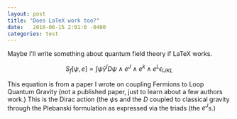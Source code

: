 ```yaml
---
layout: post
title: "Does LaTeX work too?"
date:   2016-06-15 2:01:0 -0400
categories: test 
---
```


Maybe I'll write something about quantum field theory if LaTeX works.

$$ S_f [\psi, e] = \int \bar{\psi} \gamma^I D\psi \wedge e^J \wedge e^k \wedge e^L \epsilon_{IJKL} $$

This equation is from a paper I wrote on coupling Fermions to Loop Quantum Gravity (not a published paper, just to learn about a few authors work.) This is the Dirac action (the $\psi$s and the $D$ coupled to classical gravity through the Plebanski formulation as expressed via the triads (the $e^J$s.)
